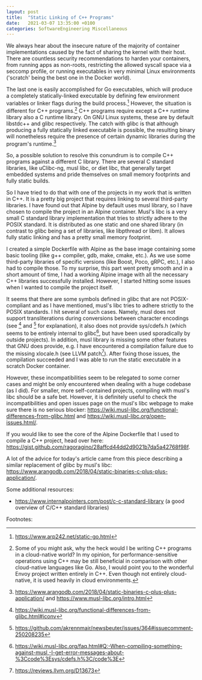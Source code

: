 ```yaml
---
layout: post
title:  "Static Linking of C++ Programs"
date:   2021-03-07 13:35:00 +0100
categories: SoftwareEngineering Miscellaneous
---
```


We always hear about the insecure nature of the majority of container implementations caused by the fact of sharing the kernel with their host. There are countless security recommendations to harden your containers, from running apps as non-roots, restricting the allowed syscall space via a seccomp profile, or running executables in very minimal Linux environments ('scratch' being the best one in the Docker world). 

The last one is easily accomplished for Go executables, which will produce a completely statically-linked executable by defining few environment variables or linker flags during the build process.[^go] However, the situation is different for C++ programs.[^wtf] C++ programs require except a C++ runtime library also a C runtime library. On GNU Linux systems, these are by default libstdc++ and glibc respectively. The catch with glibc is that although producing a fully statically linked executable is possible, the resulting binary will nonetheless require the presence of certain dynamic libraries during the program's runtime.[^glibc]

So, a possible solution to resolve this conundrum is to compile C++ programs against a different C library. There are several C standard libraries, like uClibc-ng, musl libc, or diet libc, that generally target embedded systems and pride themselves on small memory footprints and fully static builds. 

So I have tried to do that with one of the projects in my work that is written in C++. It is a pretty big project that requires linking to several third-party libraries. I have found out that Alpine by default uses musl library, so I have chosen to compile the project in an Alpine container. Musl's libc is a very small C standard library implementation that tries to strictly adhere to the POSIX standard. It is distributed as one static and one shared library (in contrast to glibc being a set of libraries, like libpthread or libm). It allows fully static linking and has a pretty small memory footprint.

I created a simple Dockerfile with Alpine as the base image containing some basic tooling (like g++ compiler, gdb, make, cmake, etc.). As we use some third-party libraries of specific versions (like Boost, Poco, gRPC, etc.), I also had to compile those. To my surprise, this part went pretty smooth and in a short amount of time, I had a working Alpine image with all the necessary C++ libraries successfully installed. However, I started hitting some issues when I wanted to compile the project itself. 

It seems that there are some symbols defined in glibc that are not POSIX-compliant and as I have mentioned, musl's libc tries to adhere strictly to the POSIX standards. I hit several of such cases. Namely, musl does not support transliterations during conversions between character encodings (see [^musl_iconv] and [^musl_iconv_github] for explanation), it also does not provide sys/cdefs.h (which seems to be entirely internal to glibc[^cdefs], but have been used sporadically by outside projects). In addition, musl library is missing some other features that GNU does provide, e.g. I have encountered a compilation failure due to the missing xlocale.h (see LLVM patch[^llvm]). After fixing those issues, the compilation succeeded and I was able to run the static executable in a scratch Docker container.

However, these incompatibilities seem to be relegated to some corner cases and might be only encountered when dealing with a huge codebase (as I did). For smaller, more self-contained projects, compiling with musl's libc should be a safe bet. However, it is definitely useful to check the incompatibilities and open issues page on the musl's libc webpage to make sure there is no serious blocker: <https://wiki.musl-libc.org/functional-differences-from-glibc.html> and <https://wiki.musl-libc.org/open-issues.html/>.

If you would like to see the core of the Alpine Dockerfile that I used to compile a C++ project, head over here: <https://gist.github.com/ragoragino/28affcd44dd2d9021b7da5a42768f98f>. 

A lot of the advice for today's article came from this piece describing a similar replacement of glibc by musl's libc: <https://www.arangodb.com/2018/04/static-binaries-c-plus-plus-application/>.

Some additional resources:
* <https://www.internalpointers.com/post/c-c-standard-library> (a good overview of C/C++ standard libraries)

Footnotes:

[^go]: <https://www.arp242.net/static-go.html>
[^glibc]: <https://www.arangodb.com/2018/04/static-binaries-c-plus-plus-application/> and <https://www.musl-libc.org/intro.html>
[^musl_iconv]: <https://wiki.musl-libc.org/functional-differences-from-glibc.html#iconv>
[^musl_iconv_github]: <https://github.com/akrennmair/newsbeuter/issues/364#issuecomment-250208235>
[^llvm]: <https://reviews.llvm.org/D13673>
[^cdefs]: <https://wiki.musl-libc.org/faq.html#Q:-When-compiling-something-against-musl,-I-get-error-messages-about-%3Ccode%3Esys/cdefs.h%3C/code%3E>
[^wtf]: Some of you might ask, why the heck would I be writing C++ programs in a cloud-native world? In my opinion, for performance-sensitive operations using C++ may be still beneficial in comparison with other cloud-native languages like Go. Also, I would point you to the wonderful Envoy project written entirely in C++. Even though not entirely cloud-native, it is used heavily in cloud environments.
